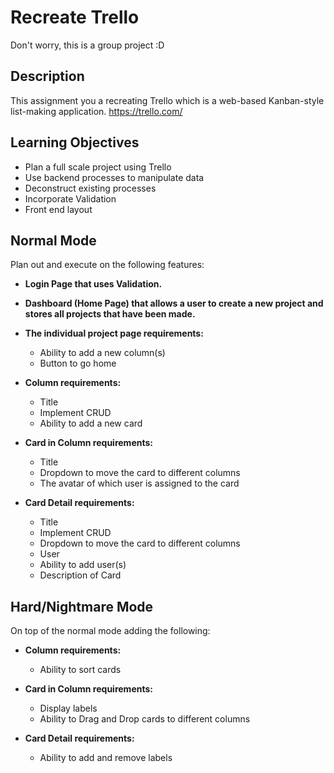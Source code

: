 # Recreate Trello
Don't worry, this is a group project :D

## Description
This assignment you a recreating Trello which is a web-based Kanban-style list-making application.
https://trello.com/

## Learning Objectives

* Plan a full scale project using Trello
* Use backend processes to manipulate data
* Deconstruct existing processes
* Incorporate Validation
* Front end layout 

## Normal Mode
Plan out and execute on the following features:

* **Login Page that uses Validation.**

* **Dashboard (Home Page) that allows a user to create a new project and stores all projects that have been made.**

* **The individual project page requirements:**
    * Ability to add a new column(s)
    * Button to go home

* **Column requirements:**
    * Title
    * Implement CRUD
    * Ability to add a new card

* **Card in Column requirements:**
    * Title
    * Dropdown to move the card to different columns
    * The avatar of which user is assigned to the card

* **Card Detail requirements:**
    * Title
    * Implement CRUD
    * Dropdown to move the card to different columns
    * User
    * Ability to add user(s)
    * Description of Card
    

## Hard/Nightmare Mode

On top of the normal mode adding the following: 

* **Column requirements:**
    * Ability to sort cards

* **Card in Column requirements:**
    * Display labels
    * Ability to Drag and Drop cards to different columns

* **Card Detail requirements:**
    * Ability to add and remove labels
